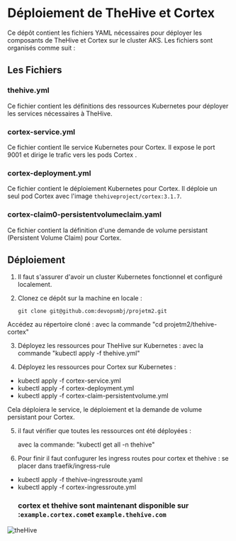 # Déploiement de TheHive et Cortex

Ce dépôt contient les fichiers YAML nécessaires pour déployer les composants de TheHive et Cortex sur le cluster AKS. Les fichiers sont organisés comme suit :

##  Les Fichiers 

### thehive.yml

Ce fichier contient les définitions des ressources Kubernetes pour déployer les services  nécessaires à TheHive.

### cortex-service.yml

Ce fichier contient lle service Kubernetes pour Cortex. Il expose le port 9001 et dirige le trafic vers les pods Cortex .

### cortex-deployment.yml

Ce fichier contient le déploiement Kubernetes pour Cortex. Il déploie un seul pod Cortex avec l'image `thehiveproject/cortex:3.1.7`.

### cortex-claim0-persistentvolumeclaim.yaml

Ce fichier contient la définition d'une demande de volume persistant (Persistent Volume Claim) pour Cortex.

## Déploiement

1. Il faut s'assurer d'avoir un cluster Kubernetes fonctionnel et configuré localement.

2. Clonez ce dépôt sur la machine en locale :

   ```shell
   git clone git@github.com:devopsmbj/projetm2.git
Accédez au répertoire cloné :
 avec la commande "cd projetm2/thehive-cortex"


3. Déployez les ressources pour TheHive sur Kubernetes :
avec la commande "kubectl apply -f thehive.yml"

4. Déployez les ressources pour Cortex sur Kubernetes :
-   kubectl apply -f cortex-service.yml
-   kubectl apply -f cortex-deployment.yml
-   kubectl apply -f cortex-claim-persistentvolume.yml

Cela déploiera le service, le déploiement et la demande de volume persistant pour Cortex.

5.  il faut vérifier que toutes les ressources ont été déployées :

    avec la commande: "kubectl get all -n thehive"
6. Pour finir il faut confugurer les ingress routes pour cortex et thehive : se placer dans traefik/ingress-rule
   
- kubectl apply -f thehive-ingressroute.yaml
- kubectl apply -f cortex-ingressroute.yml
  ### cortex et thehive sont maintenant disponible sur :`example.cortex.com`et `example.thehive.com`



![theHive](../thehive.png)


